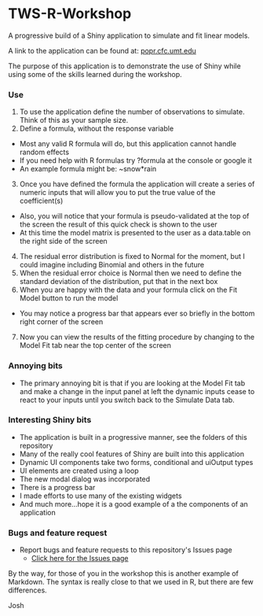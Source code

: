 # TWS-R-Workshop
A progressive build of a Shiny application to simulate and fit linear models.

A link to the application can be found at: [popr.cfc.umt.edu](popr.cfc.umt.edu)

The purpose of this application is to demonstrate the use of Shiny while using some of the skills learned during the workshop.

### Use
1. To use the application define the number of observations to simulate.  Think of this as your sample size.
2. Define a formula, without the response variable
  + Most any valid R formula will do, but this application cannot handle random effects
  + If you need help with R formulas try ?formula at the console or google it
  + An example formula might be: ~snow*rain
3. Once you have defined the formula the application will create a series of numeric inputs that will allow you to put the true value of the coefficient(s)
  + Also, you will notice that your formula is pseudo-validated at the top of the screen the result of this quick check is shown to the user
  + At this time the model matrix is presented to the user as a data.table on the right side of the screen
4. The residual error distribution is fixed to Normal for the moment, but I could imagine including Binomial and others in the future
5. When the residual error choice is Normal then we need to define the standard deviation of the distribution, put that in the next box
6. When you are happy with the data and your formula click on the Fit Model button to run the model
  + You may notice a progress bar that appears ever so briefly in the bottom right corner of the screen
7. Now you can view the results of the fitting procedure by changing to the Model Fit tab near the top center of the screen

### Annoying bits
+ The primary annoying bit is that if you are looking at the Model Fit tab and make a change in the input panel at left the dynamic inputs cease to react to your inputs until you switch back to the Simulate Data tab.  

### Interesting Shiny bits
+ The application is built in a progressive manner, see the folders of this repository
+ Many of the really cool features of Shiny are built into this application
+ Dynamic UI components take two forms, conditional and uiOutput types
+ UI elements are created using a loop
+ The new modal dialog was incorporated
+ There is a progress bar
+ I made efforts to use many of the existing widgets
+ And much more...hope it is a good example of a the components of an application

### Bugs and feature request
+ Report bugs and feature requests to this repository's Issues page
  + [Click here for the Issues page](https://github.com/Huh/TWS-R-Workshop/issues)
  
By the way, for those of you in the workshop this is another example of Markdown.  The syntax is really close to that we used in R, but there are few differences.

Josh 

